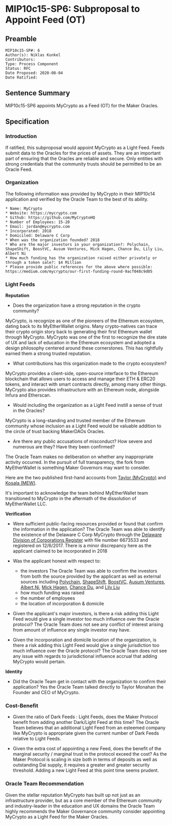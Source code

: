 # MIP10c15-SP6: Subproposal to Appoint Feed (OT)

## Preamble
```
MIP10c15-SP#: 6 
Author(s): Niklas Kunkel
Contributors: 
Type: Process Component
Status: RFC
Date Proposed: 2020-08-04
Date Ratified:
```

## Sentence Summary
MIP10c15-SP6 appoints MyCrypto as a Feed (OT) for the Maker Oracles.

## Specification

### Introduction

If ratified, this subproposal would appoint MyCrypto as a Light Feed. Feeds submit data to the Oracles for the prices of assets. They are an important part of ensuring that the Oracles are reliable and secure. Only entities with strong credentials that the community trusts should be permitted to be an Oracle Feed.

### Organization

The following information was provided by MyCrypto in their MIP10c14 application and verified by the Oracle Team to the best of its ability.

```
* Name: MyCrypto
* Website: https://mycrypto.com
* Github: https://github.com/MyCryptoHQ
* Number of Employees: 15-20
* Email: jordan@mycrypto.com
* Incorporated: 2018
* Domiciled: Delaware C Corp
* When was the organization founded? 2018
* Who are the major investors in your organization?: Polychain, ShapeShift, BoostVC, Ausum Ventures, Mick Hagen, Chance Du, Lily Liu, Albert Ni
* How much funding has the organization raised either privately or through a token sale?: $4 Million
* Please provide public references for the above where possible: https://medium.com/mycrypto/our-first-funding-round-9acf048c9d05
```

### Light Feeds
**Reputation**
- Does the organization have a strong reputation in the crypto community?

MyCrypto, is recognize as one of the pioneers of the Ethereum ecosystem, dating back to its MyEtherWallet origins. Many crypto-natives can trace their crypto origin story back to generating their first Ethereum wallet through MyCrypto. MyCrypto was one of the first to recognize the dire state of UX and lack of education in the Ethereum ecosystem and adopted a design philosophy centered around these cornerstones. This has rightfully earned them a strong trusted reputation.

- What contributions has this organization made to the crypto ecosystem?

MyCrypto provides a client-side, open-source interface to the Ethereum blockchain that allows users to access and manage their ETH & ERC20 tokens, and interact with smart contracts directly, among many other things. MyCrypto also provides infrastructure with an Ethereum node, alongside
Infura and Etherscan.

- Would including the organization as a Light Feed instill a sense of trust in the Oracles?

MyCrypto is a long-standing and trusted member of the Ethereum community whose inclusion as a Light Feed would be valuable addition to the circle of trust backing MakerDAOs Oracles.

- Are there any public accusations of misconduct? How severe and numerous are they? Have they been confirmed?

The Oracle Team makes no deliberation on whether any inappropriate activity occurred. In the pursuit of full transparency, the fork from MyEtherWallet is something Maker Governors may want to consider.

Here are the two published first-hand accounts from [Taylor (MyCrypto)](https://medium.com/mycrypto/mycrypto-launch-6a066bf41093) and [Kosala (MEW)](https://www.reddit.com/r/ethereum/comments/7wgnds/official_myetherwallet_statement/).

It's important to acknowledge the team behind MyEtherWallet team transitioned to MyCrypto in the aftermath of the dissolution of MyEtherWallet LLC.

**Verification** 

- Were sufficient public-facing resources provided or found that confirm the information in the application?
The Oracle Team was able to identify the existence of the Delaware C Corp MyCrypto through the [Delaware Division of Corporations Register](https://icis.corp.delaware.gov/ecorp/entitysearch/NameSearch.aspx) with file number 6673533 and registered on 12/6/2017. There is a minor discrepancy here as the applicant claimed to be incorporated in 2018

- Was the applicant honest with respect to:
	- the investors
        The Oracle Team was able to confirm the investors from both the source provided by the applicant as well as external sources including [Polychain](https://jobs.polychain.capital/companies), [ShapeShift](https://www.crunchbase.com/funding_round/mycrypto-series-a--d1c7877a#section-investors), [BoostVC](https://www.boost.vc/portfolio), [Ausum Ventures](https://www.ausum.vc/portfolio), [Albert Ni](https://www.crunchbase.com/person/albert-ni#section-overview), [Mick Hagen](https://www.crunchbase.com/person/mick-hagen#section-overview), [Chance Du](https://www.crunchbase.com/person/chance-du#section-overview), and [Lily Liu](https://www.crunchbase.com/person/lily-liu-0251#section-personal-investments)
	- how much funding was raised
	- the number of employees
	- the location of incorporation & domicile

- Given the applicant's major investors, is there a risk adding this Light Feed would give a single investor too much influence over the Oracle protocol?
The Oracle Team does not see any conflict of interest arising from amount of influence any single investor may have.

- Given the incorporation and domicile location of the organization, is there a risk adding this Light Feed would give a single jurisdiction too much influence over the Oracle protocol?
The Oracle Team does not see any issue with regards to jurisdictional influence accrual that adding MyCrypto would pertain.

**Identity**
- Did the Oracle Team get in contact with the organization to confirm their application?
Yes the Oracle Team talked directly to Taylor Monahan the Founder and CEO of MyCrypto.

### Cost-Benefit
- Given the ratio of Dark Feeds : Light Feeds, does the Maker Protocol benefit from adding another Dark/Light Feed at this time?
The Oracle Team believes that an additional Light Feed from an esteemed company like MyCrypto is appropriate given the current number of Dark Feeds relative to Light Feeds.

- Given the extra cost of appointing a new Feed, does the benefit of the marginal security / marginal trust in the protocol exceed the cost?
As the Maker Protocol is scaling in size both in terms of deposits as well as outstanding Dai supply, it requires a greater and greater security threshold. Adding a new Light Feed at this point time seems prudent.

### Oracle Team Recommendation
Given the stellar reputation MyCrypto has built up not just as an infrastructure provider, but as a core member of the Ethereum community and industry-leader in the education and UX domains the Oracle Team highly recommends the Maker Governance community consider appointing MyCrypto as a Light Feed for the Maker Oracles.
